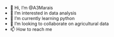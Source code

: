 - 👋 Hi, I’m @A3Marais
- 👀 I’m interested in data analysis
- 🌱 I’m currently learning python
- 💞️ I’m looking to collaborate on agricultural data
- 📫 How to reach me 

<!---
A3Marais/A3Marais is a ✨ special ✨ repository because its `README.md` (this file) appears on your GitHub profile.
You can click the Preview link to take a look at your changes.
--->
